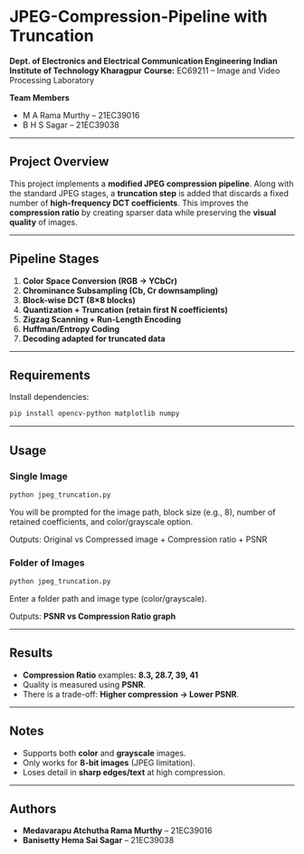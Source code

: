 # JPEG-Compression-Pipeline with Truncation

**Dept. of Electronics and Electrical Communication Engineering** **Indian Institute of Technology Kharagpur** **Course:** EC69211 – Image and Video Processing Laboratory  

**Team Members** 
- M A Rama Murthy – 21EC39016  
- B H S Sagar – 21EC39038  

---

## Project Overview
This project implements a **modified JPEG compression pipeline**. Along with the standard JPEG stages, a **truncation step** is added that discards a fixed number of **high-frequency DCT coefficients**. This improves the **compression ratio** by creating sparser data while preserving the **visual quality** of images.

---

## Pipeline Stages
1. **Color Space Conversion (RGB → YCbCr)**
2. **Chrominance Subsampling (Cb, Cr downsampling)**
3. **Block-wise DCT (8×8 blocks)**
4. **Quantization + Truncation (retain first N coefficients)**
5. **Zigzag Scanning + Run-Length Encoding**
6. **Huffman/Entropy Coding**
7. **Decoding adapted for truncated data**

---

## Requirements
Install dependencies:
```bash
pip install opencv-python matplotlib numpy
````

-----

## Usage

### Single Image

```bash
python jpeg_truncation.py
```

You will be prompted for the image path, block size (e.g., 8), number of retained coefficients, and color/grayscale option.

Outputs: Original vs Compressed image + Compression ratio + PSNR

### Folder of Images

```bash
python jpeg_truncation.py
```

Enter a folder path and image type (color/grayscale).

Outputs: **PSNR vs Compression Ratio graph**

-----

## Results

  * **Compression Ratio** examples: **8.3, 28.7, 39, 41**
  * Quality is measured using **PSNR**.
  * There is a trade-off: **Higher compression → Lower PSNR**.

-----

## Notes

  * Supports both **color** and **grayscale** images.
  * Only works for **8-bit images** (JPEG limitation).
  * Loses detail in **sharp edges/text** at high compression.

-----

## Authors

  * **Medavarapu Atchutha Rama Murthy** – 21EC39016
  * **Banisetty Hema Sai Sagar** – 21EC39038

```
```
